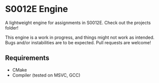 # S0012E Engine

A lightweight engine for assignments in S0012E.
Check out the projects folder!

This engine is a work in progress, and things might not work as intended. Bugs and/or instabilities are to be expected.
Pull requests are welcome!

## Requirements

* CMake
* Compiler (tested on MSVC, GCC)
